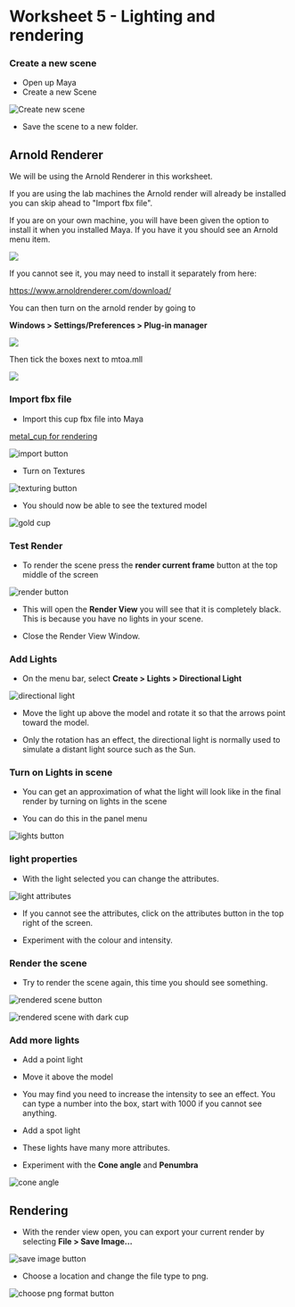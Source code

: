 # Worksheet 5 - Lighting and rendering

### Create a new scene

- Open up Maya
- Create a new Scene

![Create new scene](images/worksheet_1/new_scene.jpg)

- Save the scene to a new folder.

## Arnold Renderer

We will be using the Arnold Renderer in this worksheet.

If you are using the lab machines the Arnold render will already be installed you can skip ahead to "Import fbx file".

If you are on your own machine, you will have been given the option to install it when you installed Maya. If you have it you should see an Arnold menu item.

![](images/worksheet_5/arnold.png) 

If you cannot see it, you may need to install it separately from here:

https://www.arnoldrenderer.com/download/

You can then turn on the arnold render by going to

**Windows > Settings/Preferences > Plug-in manager**

![](images/worksheet_5/plugin_manager.png)

Then tick the boxes next to mtoa.mll

![](images/worksheet_5/mtoa.png)


### Import fbx file

- Import this cup fbx file into Maya

[metal_cup for rendering](./assets_for_worksheets/tropy_for_rendering.fbx)

![import button](images/worksheet_1/import.jpg)

- Turn on Textures

![texturing button](images/worksheet_1/textureing.jpg)
	
- You should now be able to see the textured model

![gold cup](images/worksheet_1/gold_cup.jpg)
	
### Test Render

- To render the scene press the **render current frame** button at the top middle of the screen

![render button](images/worksheet_1/render.jpg)

- This will open the **Render View** you will see that it is completely black. This is because you have no lights in your scene.

- Close the Render View Window.

### Add Lights

- On the menu bar, select **Create > Lights > Directional Light**

![directional light](images/worksheet_1/directional_light.jpg)
	
- Move the light up above the model and rotate it so that the arrows point toward the model.

- Only the rotation has an effect, the directional light is normally used to simulate a distant light source such as the Sun.

### Turn on Lights in scene

- You can get an approximation of what the light will look like in the final render by turning on lights in the scene

- You can do this in the panel menu

![lights button](images/worksheet_1/turn_on_lights.jpg)

### light properties

- With the light selected you can change the attributes.

![light attributes](images/worksheet_1/light_attributes.jpg)
	
- If you cannot see the attributes, click on the attributes button in the top right of the screen.

- Experiment with the colour and intensity.

### Render the scene

- Try to render the scene again, this time you should see something.

![rendered scene button](images/worksheet_1/render.jpg)

![rendered scene with dark cup](images/worksheet_1/render_with_light.jpg)
	
### Add more lights

- Add a point light
- Move it above the model
- You may find you need to increase the intensity to see an effect. You can type a number into the box, start with 1000 if you cannot see anything.

- Add a spot light
- These lights have many more attributes.
- Experiment with the **Cone angle** and **Penumbra**

![cone angle](images/worksheet_1/cone_angle.jpg)

## Rendering

 - With the render view open, you can export your current render by selecting **File > Save Image...**
 
![save image button](images/worksheet_1/save_image.jpg)
	
- Choose a location and change the file type to png.

![choose png format button](images/worksheet_1/file_type.jpg)
	